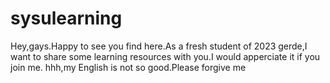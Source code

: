 # sysulearning
Hey,gays.Happy to see you find here.As a fresh student of 2023 gerde,I want to share some learning resources with you.I would apperciate it if you join me.
 hhh,my English is not so good.Please forgive me
